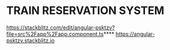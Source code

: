# TRAIN RESERVATION SYSTEM
https://stackblitz.com/edit/angular-psktzv?file=src%2Fapp%2Fapp.component.ts****
https://angular-psktzv.stackblitz.io
